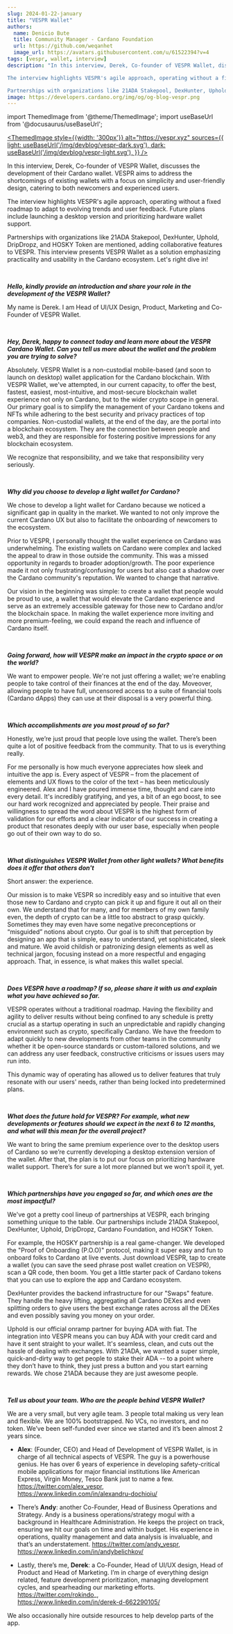```yaml
---
slug: 2024-01-22-january
title: "VESPR Wallet"
authors:
  name: Denicio Bute
  title: Community Manager - Cardano Foundation
  url: https://github.com/weqanhet
  image_url: https://avatars.githubusercontent.com/u/61522394?v=4  
tags: [vespr, wallet, interview]
description: "In this interview, Derek, Co-founder of VESPR Wallet, discusses the development of their Cardano wallet. VESPR aims to address the shortcomings of existing wallets with a focus on simplicity and user-friendly design, catering to both newcomers and experienced users.

The interview highlights VESPR's agile approach, operating without a fixed roadmap to adapt to evolving trends and user feedback. Future plans include launching a desktop version and prioritizing hardware wallet support.

Partnerships with organizations like 21ADA Stakepool, DexHunter, Uphold, DripDropz, and HOSKY Token are mentioned, adding collaborative features to VESPR. This interview presents VESPR Wallet as a solution emphasizing practicality and usability in the Cardano ecosystem. Let's dive right in!"
image: https://developers.cardano.org/img/og/og-blog-vespr.png
---
```


import ThemedImage from '@theme/ThemedImage';
import useBaseUrl from '@docusaurus/useBaseUrl';

 [<ThemedImage
style={{width: '300px'}}
alt="https://vespr.xyz"
sources={{
    light: useBaseUrl('/img/devblog/vespr-dark.svg'),
    dark: useBaseUrl('/img/devblog/vespr-light.svg'),
  }}
/>](https://vespr.xyz)

In this interview, Derek, Co-founder of VESPR Wallet, discusses the development of their Cardano wallet. VESPR aims to address the shortcomings of existing wallets with a focus on simplicity and user-friendly design, catering to both newcomers and experienced users.

The interview highlights VESPR's agile approach, operating without a fixed roadmap to adapt to evolving trends and user feedback. Future plans include launching a desktop version and prioritizing hardware wallet support.

Partnerships with organizations like 21ADA Stakepool, DexHunter, Uphold, DripDropz, and HOSKY Token are mentioned, adding collaborative features to VESPR. This interview presents VESPR Wallet as a solution emphasizing practicality and usability in the Cardano ecosystem. Let's right dive in!


<!-- truncate -->
<br />

**_Hello, kindly provide an introduction and share your role in the development of the VESPR Wallet?_**

My name is Derek. I am Head of UI/UX Design, Product, Marketing and Co-Founder of VESPR Wallet.


<br />

**_Hey, Derek, happy to connect today and learn more about the VESPR Cardano Wallet. Can you tell us more about the wallet and the problem you are trying to solve?_**

Absolutely. VESPR Wallet is a non-custodial mobile-based (and soon to launch on desktop) wallet application for the Cardano blockchain. With VESPR Wallet, we've attempted, in our current capacity, to offer the best, fastest, easiest, most-intuitive, and most-secure blockchain wallet experience not only on Cardano, but to the wider crypto scope in general. Our primary goal is to simplify the management of your Cardano tokens and NFTs while adhering to the best security and privacy practices of top companies. Non-custodial wallets, at the end of the day, are the portal into a blockchain ecosystem. They are the connection between people and web3, and they are responsible for fostering positive impressions for any blockchain ecosystem. 

We recognize that responsibility, and we take that responsibility very seriously.


<br />

**_Why did you choose to develop a light wallet for Cardano?_**

We chose to develop a light wallet for Cardano because we noticed a significant gap in quality in the market. We wanted to not only improve the current Cardano UX but also to facilitate the onboarding of newcomers to the ecosystem. 

Prior to VESPR, I personally thought the wallet experience on Cardano was underwhelming. The existing wallets on Cardano were complex and lacked the appeal to draw in those outside the community. This was a missed opportunity in regards to broader adoption/growth.
The poor experience made it not only frustrating/confusing for users but also cast a shadow over the Cardano community's reputation. We wanted to change that narrative.

Our vision in the beginning was simple: to create a wallet that people would be proud to use, a wallet that would elevate the Cardano experience and serve as an extremely accessible gateway for those new to Cardano and/or the blockchain space. In making the wallet experience more inviting and more premium-feeling, we could expand the reach and influence of Cardano itself.


<br />

**_Going forward, how will VESPR make an impact in the crypto space or on the world?_**

We want to empower people. We're not just offering a wallet; we're enabling people to take control of their finances at the end of the day. Moveover, allowing people to have full, uncensored access to a suite of financial tools (Cardano dApps) they can use at their disposal is a very powerful thing.


<br />

**_Which accomplishments are you most proud of so far?_**

Honestly, we’re just proud that people love using the wallet. There’s been quite a lot of positive feedback from the community. That to us is everything really.

For me personally is how much everyone appreciates how sleek and intuitive the app is. Every aspect of VESPR – from the placement of elements and UX flows to the color of the text – has been meticulously engineered. Alex and I have poured immense time, thought and care into every detail. It's incredibly gratifying, and yes, a bit of an ego boost, to see our hard work recognized and appreciated by people. Their praise and willingness to spread the word about VESPR is the highest form of validation for our efforts and a clear indicator of our success in creating a product that resonates deeply with our user base, especially when people go out of their own way to do so.


<br />

**_What distinguishes VESPR Wallet from other light wallets? What benefits does it offer that others don't_**

Short answer: the experience.

Our mission is to make VESPR so incredibly easy and so intuitive that even those new to Cardano and crypto can pick it up and figure it out all on their own. We understand that for many, and for members of my own family even, the depth of crypto can be a little too abstract to grasp quickly. Sometimes they may even have some negative preconceptions or “misguided” notions about crypto. Our goal is to shift that perception by designing an app that is simple, easy to understand, yet sophisticated, sleek and mature. We avoid childish or patronizing design elements as well as technical jargon, focusing instead on a more respectful and engaging approach. That, in essence, is what makes this wallet special.


<br />

**_Does VESPR have a roadmap? If so, please share it with us and explain what you have achieved so far._**

VESPR operates without a traditional roadmap. Having the flexibility and agility to deliver results without being confined to any schedule is pretty crucial as a startup operating in such an unpredictable and rapidly changing environment such as crypto, specifically Cardano. We have the freedom to adapt quickly to new developments from other teams in the community whether it be open-source standards or custom-tailored solutions, and we can address any user feedback, constructive criticisms or issues users may run into. 

This dynamic way of operating has allowed us to deliver features that truly resonate with our users' needs, rather than being locked into predetermined plans.


<br />

**_What does the future hold for VESPR? For example, what new developments or features should we expect in the next 6 to 12 months, and what will this mean for the overall project?_**

We want to bring the same premium experience over to the desktop users of Cardano so we’re currently developing a desktop extension version of the wallet. After that, the plan is to put our focus on prioritizing hardware wallet support. There’s for sure a lot more planned but we won’t spoil it, yet.


<br />

**_Which partnerships have you engaged so far, and which ones are the most impactful?_**

We've got a pretty cool lineup of partnerships at VESPR, each bringing something unique to the table. Our partnerships include 21ADA Stakepool, DexHunter, Uphold, DripDropz, Cardano Foundation, and HOSKY Token. 

For example, the HOSKY partnership is a real game-changer. We developed the "Proof of Onboarding (P.O.O)" protocol, making it super easy and fun to onboard folks to Cardano at live events. Just download VESPR, tap to create a wallet (you can save the seed phrase post wallet creation on VESPR), scan a QR code, then boom. You get a little starter pack of Cardano tokens that you can use to explore the app and Cardano ecosystem.

DexHunter provides the backend infrastructure for our "Swaps" feature. They handle the heavy lifting, aggregating all Cardano DEXes and even splitting orders to give users the best exchange rates across all the DEXes and even possibly saving you money on your order.

Uphold is our official onramp partner for buying ADA with fiat. The integration into VESPR means you can buy ADA with your credit card and have it sent straight to your wallet. It's seamless, clean, and cuts out the hassle of dealing with exchanges.
With 21ADA, we wanted a super simple, quick-and-dirty way to get people to stake their ADA -- to a point where they don’t have to think, they just press a button and you start earning rewards. We chose 21ADA because they are just awesome people.


<br />

**_Tell us about your team. Who are the people behind VESPR Wallet?_**

We are a very small, but very agile team. 3 people total making us very lean and flexible. We are 100% bootstrapped. No VCs, no investors, and no token. We’ve been self-funded ever since we started and it’s been almost 2 years since.

- **Alex**: (Founder, CEO) and Head of Development of VESPR Wallet, is in charge of all technical aspects of VESPR. The guy is a powerhouse genius. He has over 6 years of experience in developing safety-critical mobile applications for major financial institutions like American Express, Virgin Money, Tesco Bank just to name a few.
https://twitter.com/alex_vespr,   
https://www.linkedin.com/in/alexandru-dochioiu/

- There’s **Andy**: another Co-Founder, Head of Business Operations and Strategy. Andy is a business operations/strategy mogul with a background in Healthcare Administration. He keeps the project on track, ensuring we hit our goals on time and within budget. His experience in operations, quality management and data analysis is invaluable, and that’s an understatement.
https://twitter.com/andy_vespr,   
https://www.linkedin.com/in/andybelichkov/

- Lastly, there’s me, **Derek**: a Co-Founder, Head of UI/UX design, Head of Product and Head of Marketing. I’m in charge of everything design related, feature development prioritization, managing development cycles, and spearheading our marketing efforts. https://twitter.com/rokindo_,   
https://www.linkedin.com/in/derek-d-662290105/ 

We also occasionally hire outside resources to help develop parts of the app.
